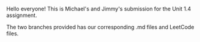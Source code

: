 Hello everyone! This is Michael's and Jimmy's submission for the Unit 1.4 assignment. 

The two branches provided has our corresponding .md files and LeetCode files.
